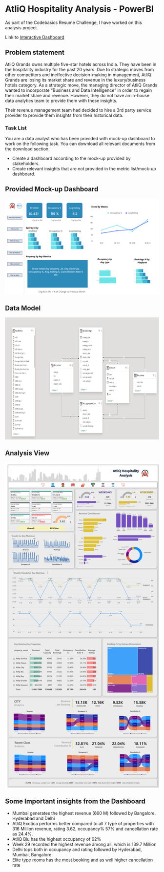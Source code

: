 # AtliQ Hospitality Analysis - PowerBI

As part of the Codebasics Resume Challenge, I have worked on this analysis project.

Link to [Interactive Dashboard](https://www.novypro.com/project/atliq-hospitality-analysis-27)

## Problem statement

AtliQ Grands owns multiple five-star hotels across India. They have been in the hospitality industry for the past 20 years. Due to strategic moves from other competitors and ineffective decision-making in management, AtliQ Grands are losing its market share and revenue in the luxury/business hotels category. As a strategic move, the managing director of AtliQ Grands wanted to incorporate “Business and Data Intelligence” in order to regain their market share and revenue. However, they do not have an in-house data analytics team to provide them with these insights.

Their revenue management team had decided to hire a 3rd party service provider to provide them insights from their historical data.

### Task List

You are a data analyst who has been provided with mock-up dashboard to work on the following task. You can download all relevant documents from the download section.

- Create a dashboard according to the mock-up provided by stakeholders. 
- Create relevant insights that are not provided in the metric list/mock-up dashboard.

## Provided Mock-up Dashboard
<p align="center">
    <img src="https://github.com/Pravesh-Agarwal/AtliQ-Hospitality-Analysis-BI-Dashboard/blob/main/Dataset/mock%20up%20dashboard_atliq%20grands.png" width="600">
</p>


## Data Model

<p align="center">
    <img src='https://github.com/Pravesh-Agarwal/AtliQ-Hospitality-Analysis-BI-Dashboard/blob/main/Resources/Data_Model.png' height="400">
</p>


## Analysis View

<p align="center">
    <img src='https://github.com/Pravesh-Agarwal/AtliQ-Hospitality-Analysis-BI-Dashboard/blob/main/Resources/Hospitality%20Project%20Dashboard.png' width="600">
</p>

## Some Important insights from the Dashboard

- Mumbai generates the highest revenue (660 M) followed by Bangalore, Hyderabad and Delhi
- AtliQ Exotica performs better compared to all 7 type of properties with 316 Million revenue, rating 3.62, occupancy% 57% and cancellation rate as 24.4%.
- AtliQ Blu has the highest occupancy of 62%
- Week 29 recorded the highest revenue among all, which is 139.7 Million
- Delhi tops both in occupancy and rating followed by Hyderabad, Mumbai, Bangalore
- Elite type rooms has the most booking and as well higher cancellation rate
